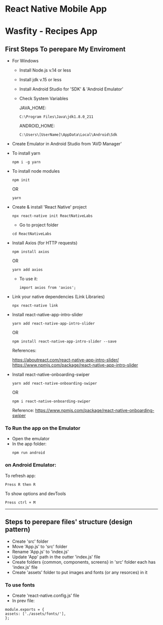 # React Native Mobile App

# Wasfity - Recipes App

## First Steps To perepare My Enviroment

- For Windows

  - Install Node.js v.14 or less
  - Install jdk v.15 or less
  - Install Android Studio for 'SDK' & 'Android Emulator'
  - Check System Variables

    JAVA_HOME:

    `C:\Program Files\Java\jdk1.8.0_211`

    ANDROID_HOME:

    `C:\Users\[UserName]\AppData\Local\Android\Sdk`

- Create Emulator in Android Studio from 'AVD Manager'

- To install yarn
  ```
  npm i -g yarn
  ```
- To install node modules

  ```
  npm init
  ```

  OR

  ```
  yarn
  ```

- Create & install 'React Native' project

  ```
  npx react-native init ReactNativeLabs
  ```

  - Go to project folder

  ```
  cd ReactNativeLabs
  ```

- Install Axios (for HTTP requests)

  ```
  npm install axios
  ```

  OR

  ```
  yarn add axios
  ```

  - To use it:
    ```
    import axios from 'axios';
    ```

- Link your native dependencies (Link Libraries)

  ```
  npx react-native link
  ```

- Install react-native-app-intro-slider

  ```
  yarn add react-native-app-intro-slider
  ```

  OR

  ```
  npm install react-native-app-intro-slider --save
  ```

  References:

    https://aboutreact.com/react-native-app-intro-slider/
    https://www.npmjs.com/package/react-native-app-intro-slider

- Install react-native-onboarding-swiper

  ```
  yarn add react-native-onboarding-swiper
  ```

  OR

  ```
  npm i react-native-onboarding-swiper
  ```

  Reference: https://www.npmjs.com/package/react-native-onboarding-swiper

### To Run the app on the Emulator

- Open the emulator
- In the app folder:
  ```
  npm run android
  ```

### on Android Emulator:

To refresh app:

`Press R then R`

To show options and devTools

`Press ctrl + M`

---

## Steps to perepare files' structure (design pattern)

- Create 'src' folder
- Move 'App.js' to 'src' folder
- Rename 'App.js' to 'index.js'
- Update 'App' path in the outter 'index.js' file
- Create folders {common, components, screens} in 'src' folder each has 'index.js' file
- Create 'assets' folder to put images and fonts (or any resorces) in it

### To use fonts

- Create 'react-native.config.js' file
- In prev file:

```
module.exports = {
assets: ['./assets/fonts/'],
};
```
